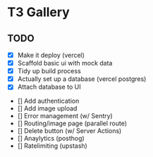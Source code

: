 # T3 Gallery

## TODO

- [x] Make it deploy (vercel)
- [x] Scaffold basic ui with mock data
- [x] Tidy up build process
- [x] Actually set up a database (vercel postgres)
- [x] Attach database to UI
- [] Add authentication
- [] Add image upload
- [] Error management (w/ Sentry) 
- [] Routing/image page (parallel route)
- [] Delete button (w/ Server Actions)
- [] Anaylytics (posthog)
- [] Ratelimiting (upstash)
